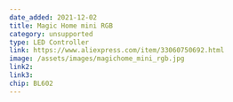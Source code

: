```yaml
---
date_added: 2021-12-02
title: Magic Home mini RGB 
category: unsupported
type: LED Controller
link: https://www.aliexpress.com/item/33060750692.html
image: /assets/images/magichome_mini_rgb.jpg
link2: 
link3: 
chip: BL602
---
```

